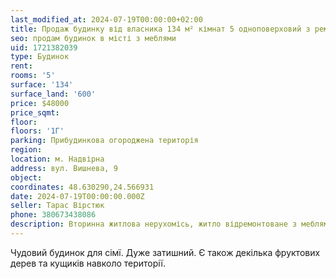 ```yaml
---
last_modified_at: 2024-07-19T00:00:00+02:00
title: Продаж будинку від власника 134 м² кімнат 5 одноповерховий з ремонтом на Вишневій
seo: продам будинок в місті з меблями
uid: 1721382039
type: Будинок
rent:
rooms: '5'
surface: '134'
surface_land: '600'
price: $48000
price_sqmt:
floor:
floors: '1Г'
parking: Прибудинкова огороджена територія
region:
location: м. Надвірна
address: вул. Вишнева, 9
object:
coordinates: 48.630290,24.566931
date: 2024-07-19T00:00:00.000Z
seller: Тарас Вірстюк
phone: 380673438086
description: Вторинна житлова нерухомісь, житло відремонтоване з меблями і технікою, придатне і готове для проживання
---
```


Чудовий будинок для сімї. Дуже затишний. Є також декілька фруктових дерев та кущиків навколо території.
